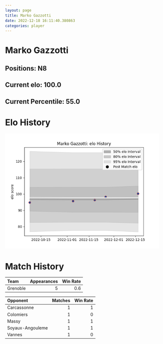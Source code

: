 ```yaml
---  
layout: page  
title: Marko Gazzotti  
date: 2022-12-18 16:11:40.380863  
categories: player  
---
```

# Marko Gazzotti

## Positions: N8

## Current elo: 100.0

## Current Percentile: 55.0

# Elo History


![elo history](history_MarkoGazzotti.png)
# Match History


| Team     |   Appearances |   Win Rate |
|:---------|--------------:|-----------:|
| Grenoble |             5 |        0.6 |

| Opponent         |   Matches |   Win Rate |
|:-----------------|----------:|-----------:|
| Carcassonne      |         1 |          1 |
| Colomiers        |         1 |          0 |
| Massy            |         1 |          1 |
| Soyaux-Angouleme |         1 |          1 |
| Vannes           |         1 |          0 |